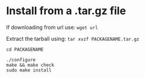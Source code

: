 # Install from a .tar.gz file
If downloading from url use:
`wget url`

Extract the tarball using:
`tar xvzf PACKAGENAME.tar.gz`

`cd PACKAGENAME`

```
./configure
make && make check
sudo make install
```